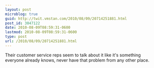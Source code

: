 ```yaml
---
layout: post
microblog: true
guid: http://twit.vmstan.com/2010/08/09/20714251881.html
post_id: 3047122
date: 2010-08-09T08:59:31-0600
lastmod: 2010-08-09T08:59:31-0600
type: post
url: /2010/08/09/20714251881.html
---
```

Their customer service reps seem to talk about it like it's something everyone already knows, never have that problem from any other place.
